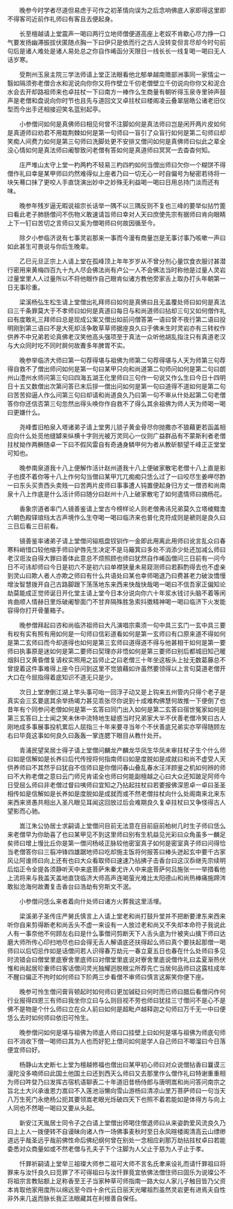<!-- { "loadSidebar": true } -->
　　晚参今时学者尽道但易虑于可作之初革情向误为之后念响佛底人家即得这里即不得客司近前作礼师曰有客且去便起身。

　　长至檀越请上堂震声一喝曰两行立地师僧便道高座上老奴不肯歇心尽力挣一口气要发扬幽滞振拔伏匿随点胸一下曰伊只是依而行之古人没转变但言尽却今时句前句后是诸人难处是诸人易处总之你自作崤函分天限日一线长长一线复喝一喝曰无人话岁寒。

　　受荆州玉泉主院三学法师请上堂正法眼看他北郁单越南赡部洲事同一家情尘一翳如隔须弥老僧合水和泥说向你你又将作壁立千仞老僧壁立千仞说向你你又和泥合水会去开却路祖师来也卓拄杖一下曰南方一棒作么生商量有朝听得玉泉寺里钟声鼓声是老僧和盘说向你时节也且先与道回文又卓拄杖曰楼阁凌云叠翠层皓公诸老旧仪型而今出手还相接迎笑名蓝别起亭。

　　小参僧问如何是真佛师曰相见何曾不注脚如何是真法师曰岂是闲开两片皮如何是真道师曰劝君不用栽荆棘如何是第一句师曰一盲引了众盲行如何是第二句师曰却笑痴人间费力如何是第三句师曰洗脚处更不安排又僧问如何是真佛师曰似此之辈全没心情如何是真法师曰阇黎致问老僧有答如何是真道师曰冥冥一去杳杳何知。

　　庄严堆山太守上堂一杓两杓不轻易三杓四杓如何当僧出师曰欠你一个糊饼不得僧作礼曰幸是某甲师曰灼然难得似上座者乃曰一切无心一时自偏号为秘密若待将一块矢蓦口抹了更咬人手直饶演出妙中之妙殊无利益喝一喝曰日用总持门淡而还有味。

　　晚参年残岁逼无暇说祖宗长话举一隅不以三隅反则不复也三峰的要举似拈竹篦曰看此老子肺肠僧问不伤物义敢速请旨师曰幸对人天曰庶使先宗有据师曰肯向眼睛上下一钉曰苦切之言师曰又奚为僧喝师曰何故因循至今。

　　除夕小参临济说有七事灵岩那来一事而今漫有商量岂是无事讨事乃咳嗽一声曰如此甚生可畏说与你后生晚辈。

　　乙巳元旦正宗上人请上堂在孤峰顶上年年岁岁从不曾分剂心量饮食衣服讨甚潜行密用来黄梅四百九十九人尽会佛法尚有卢公一人不会佛法当时称他是过量人灵岩过量堂里人人过量所以不将他眼作自己眼肯似诸方教他旁家舌上取办打头年朝第一日无事珍重。

　　梁溪杨弘生松生请上堂僧出礼拜师曰如何是真佛曰且无盖覆处师曰如何是真法曰三千条罪莫大于不孝师曰如何是真道曰每日与和尚道师曰拈却三句又如何僧作礼曰有度敢礼三拜师曰总是现成公案又僧出如前问僧答第一语曰曾不夜行第二语曰投明刚到第三语曰不是大死却活争敢草草师据座良久曰于佛未生时灵岩亦有三转权作供养不中兄弟若论真佛老汉笑他高头强项至于真法一众听他胡乱指注只有真道老汉与大众同时吃不同时屙何故聻多年脾胃不实。

　　晚参举临济大师曰第一句荐得堪与祖佛为师第二句荐得堪与人天为师第三句荐得自救不了僧出师问如何是第一句曰某甲只向和尚道第二句师问如何是第二句曰朗州山澧州水师问第三句曰四海五湖王化里师曰三句作一句说又作么生曰今日十四明日十五又数僧出次第问答已末后拶一僧出问如何是第一句曰道得不道如何是第二句曰苦苦抑逼人作么问第三句曰却请和尚道良久乃曰第一句不审从什处起第二句老僧答你你还信否第三句忽然出得头唤你作自救不了得么其余祖佛为师人天为师喝一喝曰更嫌什么。

　　尧峰耆旧柏泉入塔诸弟子请上堂男儿锁子黄金骨尽你抛撒亦不狼藉更若函盖相应向什么处觅他缝罅来纵横十字则光被万灵同心一仪则广益群品有不蒙斯利者老僧拄杖拗作两橛随卓一下曰不假风雷自有奇通身鳞甲何为者从教斫额望千峰正正堂堂可知也。

　　晚参南泉道我十八上便解作活计赵州道我十八上便破家散宅老僧十八上直是影子也摸不着你等十八上作何勾当僧曰某甲兀兀痴痴只恁么过了一曰咬尽生姜呷尽酢一曰东头买贵西头卖贱一曰苦两片皮师曰事事遭人钝置便起身归方丈一僧咨和尚南泉十八上作底是什么活计师曰随分曰赵州十八上破家散宅了如何遣情师曰摘杨花。

　　香象宗道者率门人镜善鉴请上堂古今榜样论人则老僧弗讳兄弟莫久立塔棱黯澹六朝色殿铎琅珰太古声境作么生夺喝一喝曰临济来也普化克符成则是褫则是良久曰三日后看三日前看。

　　镜善鉴率诸弟子请上堂僧问镕瓶盘钗钏作一金即此用离此用师曰讹言乱众曰春寒料峭惜口较他缩手师曰驴唇先生决定不是马簸箕曰多处不消添少处还加减么师曰老汉诳汝自得大罪曰善体此意总不烦照顾也师曰犹然自作崤函僧问三日前有一问今日不可讳却师曰今日是初六不是初六曰单襟狭量未易窥测师曰若斟酌得去也不虚亲到灵山曰欺人者人亦欺之师曰有什么共语处曰某也幸师喝退乃曰费甚老力破汝憍慢增汝智慧拨开自己古路脚跟下荡荡地东来西来快哉快哉喝一喝曰不信吾家正偏知论劫莫能成正觉师诞日开化堂主请上堂今日本分说向你六十年浆水钱讨头脑不着等闲肯曲顺人情赫日里烁破阇黎面门不甘弃隔殊胜急索抖擞精神喝一喝曰临济下火发能容得你打开骨董箱子。

　　晚参僧拜起曰咨和尚临济祖师曰大凡演唱宗乘须一句中具三玄门一玄中具三要有权有实有照有用如何是一句师曰信彩道看如何是第一玄师曰有口原来道不得如何是第二玄师曰而今却道得也如何是第三玄师曰道得道不得与他甚相干如何是第一要师曰执事原是迷如何是第二要师曰契理亦非悟如何是第三要师曰别后都城旧知己暖烟斜日又黄昏僧复请权实照用之旨师止之曰老僧三十年坐这板头上扯无数葛藤总不曾提着这件事难得上座今日问到这里不觉狼藉如许虽然要领得以上言句莫道老僧开大口在今屈指得着底知识不道无只是少。

　　次日上堂潦倒江湖上竿头事可咍一回浮子动又是上钩来五州管内只得个老子是真实会三玄要底其余举扬竭力甚见乖张尽你说到十成难构佛慧何故推一下便倒了也昔年有个同参问老僧如何是第一玄答曰同门出入如何是第二玄答曰宿世冤家如何是第三玄答曰上士闻之笑未休中流特地生疑惑当时兄弟家大半不伏善老僧冷笑曰古人刚地成多事展事投机累后人屈指三十年来要寻当年个不伏善底兄弟实亦罕得随顾左右曰毕竟这事如何良久曰轰轰一掌连腮下眼目从教什处开。

　　青浦民望吴居士得子请上堂僧问麟龙产麟龙华凤生华凤未审拄杖子生个什么师曰如是信解如是长养曰后代传授将何指南师曰如是度脱如是成就曰和尚不虚受人天供养师曰不其然乎曰犹自不信师曰是你僧问春山叠乱春水汪洋顾鉴之机如何辨的师曰不大称老僧之意曰云门师兄肯诺全也师曰何能副檀越之心曰大众还知跛足阿师今日受屈么师曰非老僧过督曰咦师曰宜知之乃拈起拄杖曰若要报佛深恩卓一卓曰圣圣相传如是信解如是长养如是度脱如是成就而或不然老僧拄杖向什么处阁南来北来东来西来贤愚共相出入圣凡眼见耳闻这回放过后会难期良久复卓拄杖曰又争怪得古人望影而心驰。

　　嵩江朱公协居士求嗣请上堂僧问目前无法意在目前庭前柏树几时生子师曰恁么来老僧早为你助喜了也曰某甲见不到这里师曰别有生机益见光彩曰众角虽多一麟足矣师曰增上慢比丘你是第一僧问杨岐正脉较他密室真子如何是密室真子师曰问得恰当老僧答你曰三翦冲锋四雄踞地师曰吃却施主饭将何报答曰棒头迸起玄中要千古家风让阿谁师曰向上还有也曰大众看取师曰速速乃拈拂子击香台曰这汉忝继先宗续明后焰正令全提各须静听天中来底菩萨朱秦尤许人中来底菩萨何吕施张一一举措看他上流将来与我盖天盖地直饶临济大师高声连喝萤光难比太阳德山和尚热棒痛施蹄涔敢拟沧海何故聻复击香台曰浩劫有穷斯文不泯。

　　小参僧问恁么来者着向什处师曰诸方火葬我这里活埋。

　　梁溪弟子圣传庄严舅氏慎言上人请上堂老和尚打鼓升堂并不把断要津东来西来听你自来剪得断老和尚舌头不虚一来设有一人放过老和尚又不失却本命符子我说此人有一事奈他不何顾左右曰是什么事僧问剪断天下人舌头底为什被夹山擒下师曰达磨大师所传心印扫地尽也曰会得无舌人解语底还扶得起么师曰真个要扶起那僧一喝师曰以后切忌作如是话僧问若人识得春万劫元一春立夏五日也春在什么处师曰多见时流错会曰僧堂里底寮舍里底师曰对僧堂里底说对寮舍里底说僧作礼曰孟夏渐热伏惟和尚起居珍重师曰客话僧问灵光独耀迥脱根尘所荐先亡当居何品师曰这露柱成年不醒曰偏正不拘时如何师曰下阶两三步看僧不审师曰慎言这厮笑你便下座。

　　晚参可怜生僧问膏肓顿起时如何师曰更加铖砭曰何时而已师曰腊后看僧问作何行业报得四恩三有师曰我坐你立曰与么则目视不劳也师曰犹挂三寸僧问不是心不是佛不是物是个什么师曰立在众人前曰如何是超毗卢越释迦之句师曰万千无一中曰便恁么去时如何师曰依旧可怜生。

　　晚参僧问如何是堪与祖佛为师底人师曰口挂壁上曰如何是堪与祖佛为师底句师曰不消收下僧一喝师曰其为人也而好犯上僧问如何是学人自己师曰不唧溜曰今日落便宜师曰好。

　　杨静山太史断七上堂为檀越修福也僧出曰某甲初心师曰对众说僧拈香曰曩谟三漫陀没多喃师曰此国土他国土曰还到西天么师曰又去那里作么僧作礼曰特谢重重相为师曰吽癹乃曰发挥古宿机语聊表二十年道旧昔杨侍郎与唐明嵩和尚问答问南宗之旨北土大兴承谁恩力嵩曰不入莲池浴懒向雪山游杨曰清凉山里万菩萨师曰一句当天八万生死门永绝杨公扼其要领嵩老眼光烁破四天下也照不着若能如是体得方与向上人同也不然喝一喝曰又要从头起。

　　新安江天胤居士同令子之白请上堂僧出师喝住僧退师曰从来姿韵爱风流良久乃曰上上人一拨便转不自谩昧向诸人作一场佛事麦秋时至日永风暄楼阁清高云山缥缈道远乎哉圣远乎哉前佛性命后佛纪纲何曾在别处一念相应刹那万劫拈拄杖卓曰若能委悉对众商量如或不然老僧与孔夫子下个注脚为人父止于慈为人子止于孝。

　　忏罪祈嗣请上堂举三祖璨大师参二祖可大师不言名氏聿来设礼而请忏罪祖曰将罪来与汝忏良久曰觅罪了不可得祖曰与汝忏罪竟宜依佛法僧住师曰固乐为说璨公不将祖宗言教贴额上足称香至王子当家种草可师指南一路大似人家儿子触目皆乃父资本肯取他家用度所以绵远至今四十余代云日丽天光曜祖烈虽然灵岩更有进焉夫自性非外来几返而脉长我正法眼藏其在利根善自保任。

